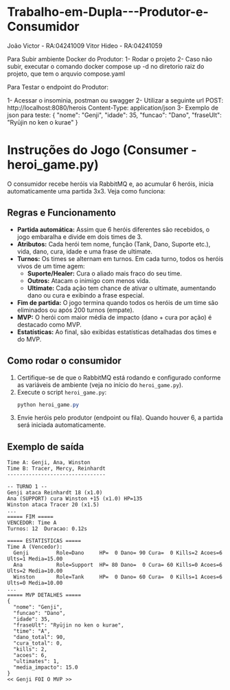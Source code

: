 # Trabalho-em-Dupla---Produtor-e-Consumidor

João Victor - RA:04241009
Vitor Hideo - RA:04241059

Para Subir ambiente Docker do Produtor:
1- Rodar o projeto
2- Caso não subir, executar o comando docker compose up -d
no diretorio raiz do projeto, que tem o arquvio compose.yaml

Para Testar o endpoint do Produtor:

1- Acessar o insominia, postman ou swagger
2- Utilizar a seguinte url POST: http://localhost:8080/herois
Content-Type: application/json
3- Exemplo de json para teste:
{
  "nome": "Genji",
  "idade": 35,
  "funcao": "Dano",
  "fraseUlt": "Ryūjin no ken o kurae"
}

# Instruções do Jogo (Consumer - heroi_game.py)

O consumidor recebe heróis via RabbitMQ e, ao acumular 6 heróis, inicia automaticamente uma partida 3x3. Veja como funciona:

## Regras e Funcionamento

- **Partida automática:** Assim que 6 heróis diferentes são recebidos, o jogo embaralha e divide em dois times de 3.
- **Atributos:** Cada herói tem nome, função (Tank, Dano, Suporte etc.), vida, dano, cura, idade e uma frase de ultimate.
- **Turnos:** Os times se alternam em turnos. Em cada turno, todos os heróis vivos de um time agem:
  - **Suporte/Healer:** Cura o aliado mais fraco do seu time.
  - **Outros:** Atacam o inimigo com menos vida.
  - **Ultimate:** Cada ação tem chance de ativar o ultimate, aumentando dano ou cura e exibindo a frase especial.
- **Fim de partida:** O jogo termina quando todos os heróis de um time são eliminados ou após 200 turnos (empate).
- **MVP:** O herói com maior média de impacto (dano + cura por ação) é destacado como MVP.
- **Estatísticas:** Ao final, são exibidas estatísticas detalhadas dos times e do MVP.

## Como rodar o consumidor

1. Certifique-se de que o RabbitMQ está rodando e configurado conforme as variáveis de ambiente (veja no início do `heroi_game.py`).
2. Execute o script `heroi_game.py`:
   ```powershell
   python heroi_game.py
   ```
3. Envie heróis pelo produtor (endpoint ou fila). Quando houver 6, a partida será iniciada automaticamente.

## Exemplo de saída

```
Time A: Genji, Ana, Winston
Time B: Tracer, Mercy, Reinhardt
--------------------------------

-- TURNO 1 --
Genji ataca Reinhardt 18 (x1.0)
Ana (SUPPORT) cura Winston +15 (x1.0) HP=135
Winston ataca Tracer 20 (x1.5)
...
===== FIM =====
VENCEDOR: Time A
Turnos: 12  Duracao: 0.12s

===== ESTATISTICAS =====
Time A (Vencedor):
  Genji         Role=Dano     HP=  0 Dano= 90 Cura=  0 Kills=2 Acoes=6 Ults=1 Media=15.00
  Ana           Role=Support  HP= 80 Dano=  0 Cura= 60 Kills=0 Acoes=6 Ults=2 Media=10.00
  Winston       Role=Tank     HP=  0 Dano= 60 Cura=  0 Kills=1 Acoes=6 Ults=0 Media=10.00
...
===== MVP DETALHES =====
{
  "nome": "Genji",
  "funcao": "Dano",
  "idade": 35,
  "fraseUlt": "Ryūjin no ken o kurae",
  "time": "A",
  "dano_total": 90,
  "cura_total": 0,
  "kills": 2,
  "acoes": 6,
  "ultimates": 1,
  "media_impacto": 15.0
}
<< Genji FOI O MVP >>
```
